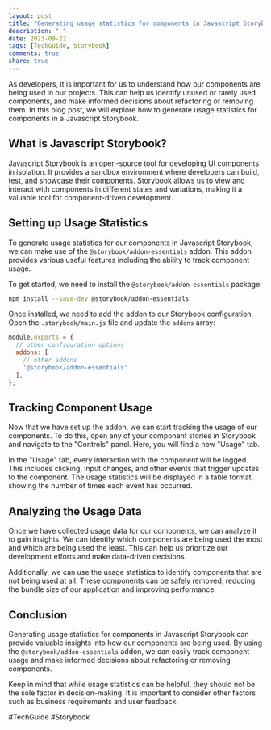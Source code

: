```yaml
---
layout: post
title: "Generating usage statistics for components in Javascript Storybook"
description: " "
date: 2023-09-22
tags: [TechGuide, Storybook]
comments: true
share: true
---
```


As developers, it is important for us to understand how our components are being used in our projects. This can help us identify unused or rarely used components, and make informed decisions about refactoring or removing them. In this blog post, we will explore how to generate usage statistics for components in a Javascript Storybook.

## What is Javascript Storybook?

Javascript Storybook is an open-source tool for developing UI components in isolation. It provides a sandbox environment where developers can build, test, and showcase their components. Storybook allows us to view and interact with components in different states and variations, making it a valuable tool for component-driven development.

## Setting up Usage Statistics

To generate usage statistics for our components in Javascript Storybook, we can make use of the `@storybook/addon-essentials` addon. This addon provides various useful features including the ability to track component usage.

To get started, we need to install the `@storybook/addon-essentials` package:

```bash
npm install --save-dev @storybook/addon-essentials
```

Once installed, we need to add the addon to our Storybook configuration. Open the `.storybook/main.js` file and update the `addons` array:

```javascript
module.exports = {
  // other configuration options
  addons: [
    // other addons
    '@storybook/addon-essentials'
  ],
};
```

## Tracking Component Usage

Now that we have set up the addon, we can start tracking the usage of our components. To do this, open any of your component stories in Storybook and navigate to the "Controls" panel. Here, you will find a new "Usage" tab.

In the "Usage" tab, every interaction with the component will be logged. This includes clicking, input changes, and other events that trigger updates to the component. The usage statistics will be displayed in a table format, showing the number of times each event has occurred.

## Analyzing the Usage Data

Once we have collected usage data for our components, we can analyze it to gain insights. We can identify which components are being used the most and which are being used the least. This can help us prioritize our development efforts and make data-driven decisions.

Additionally, we can use the usage statistics to identify components that are not being used at all. These components can be safely removed, reducing the bundle size of our application and improving performance.

## Conclusion

Generating usage statistics for components in Javascript Storybook can provide valuable insights into how our components are being used. By using the `@storybook/addon-essentials` addon, we can easily track component usage and make informed decisions about refactoring or removing components.

Keep in mind that while usage statistics can be helpful, they should not be the sole factor in decision-making. It is important to consider other factors such as business requirements and user feedback.

#TechGuide #Storybook